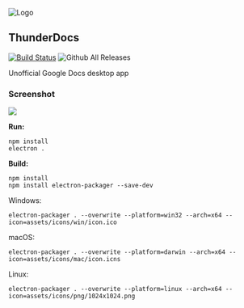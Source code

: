 ![Logo](https://cdn.rawgit.com/Vista1nik/GDocs/49cb3d76/assets/icons/web/312x312.png)
## ThunderDocs ##
 [![Build Status](https://travis-ci.org/Vista1nik/GDocs.svg?branch=beta)](https://travis-ci.org/Vista1nik/GDocs)
 ![Github All Releases](https://img.shields.io/github/downloads/Vista1nik/GDocs/total.svg)
 
Unofficial Google Docs desktop app

### Screenshot
![](https://raw.githubusercontent.com/Vista1nik/vista1nik.github.io/master/gdocs/assets/images/gdocs-screenshot-833x634.png)


**Run:**
 

    npm install
    electron .

**Build:**

    npm install
    npm install electron-packager --save-dev
 Windows:
 

    electron-packager . --overwrite --platform=win32 --arch=x64 --icon=assets/icons/win/icon.ico
  macOS:
  

    electron-packager . --overwrite --platform=darwin --arch=x64 --icon=assets/icons/mac/icon.icns
   Linux:
   

    electron-packager . --overwrite --platform=linux --arch=x64 --icon=assets/icons/png/1024x1024.png
